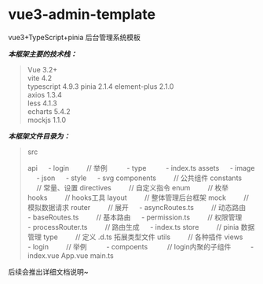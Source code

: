 # vue3-admin-template

vue3+TypeScript+pinia 后台管理系统模板

***本框架主要的技术栈：***

> Vue 3.2+  
> vite 4.2  
> typescript 4.9.3
> pinia 2.1.4
> element-plus 2.1.0  
> axios 1.3.4  
> less 4.1.3  
> echarts 5.4.2  
> mockjs 1.1.0  

***本框架文件目录为：***

> src  
>
> api
> &emsp; - login&emsp; &emsp; // 举例
> &emsp; &emsp; - type
> &emsp; &emsp; - index.ts
> assets
> &emsp; - image
> &emsp; - json
> &emsp; - style
> &emsp; - svg
> components&emsp; &emsp; // 公共组件
> constants&emsp; &emsp; // 常量、设置
> directives&emsp; &emsp; // 自定义指令
> enum&emsp; &emsp; // 枚举
> hooks&emsp; &emsp; // hooks工具
> layout&emsp; &emsp; // 整体管理后台框架
> mock&emsp; &emsp; // 模拟数据请求
> router&emsp; &emsp; // 展开
> &emsp; - asyncRoutes.ts&emsp; &emsp; // 动态路由
> &emsp; - baseRoutes.ts&emsp; &emsp; // 基本路由
> &emsp; - permission.ts&emsp; &emsp; // 权限管理
> &emsp; - processRouter.ts&emsp; &emsp; // 路由生成
> &emsp; - index.ts
> store&emsp; &emsp; // pinia 数据管理
> type&emsp; &emsp; // 定义 .d.ts 拓展类型文件
> utils&emsp; &emsp; // 各种插件
> views
> &emsp; - login&emsp; &emsp; // 举例
> &emsp; &emsp; - compoents &emsp; &emsp; // login内聚的子组件
> &emsp; &emsp; - index.vue
> App.vue
> main.ts

后续会推出详细文档说明~
